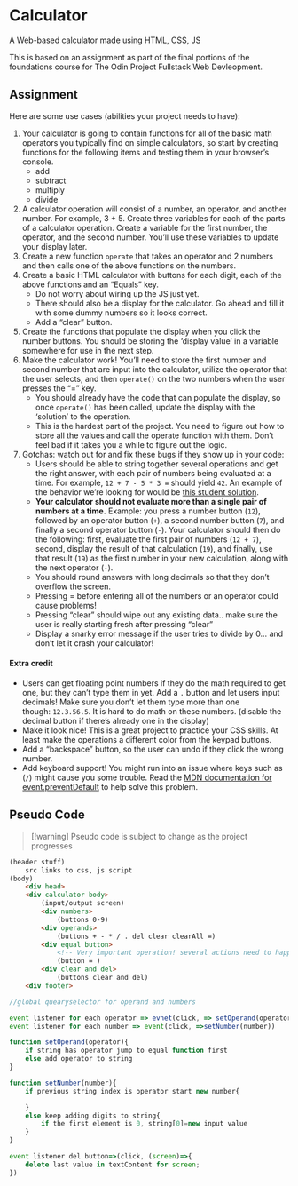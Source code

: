 # Calculator
A Web-based calculator made using HTML, CSS, JS


This is based on an assignment as part of the final portions of the foundations course for 
The Odin Project Fullstack Web Devleopment.

## Assignment

Here are some use cases (abilities your project needs to have):

1. Your calculator is going to contain functions for all of the basic math operators you typically find on simple calculators, so start by creating functions for the following items and testing them in your browser’s console.
    - add
    - subtract
    - multiply
    - divide
2. A calculator operation will consist of a number, an operator, and another number. For example, 3 + 5. Create three variables for each of the parts of a calculator operation. Create a variable for the first number, the operator, and the second number. You’ll use these variables to update your display later.
3. Create a new function `operate` that takes an operator and 2 numbers and then calls one of the above functions on the numbers.
4. Create a basic HTML calculator with buttons for each digit, each of the above functions and an “Equals” key.
    - Do not worry about wiring up the JS just yet.
    - There should also be a display for the calculator. Go ahead and fill it with some dummy numbers so it looks correct.
    - Add a “clear” button.
5. Create the functions that populate the display when you click the number buttons. You should be storing the ‘display value’ in a variable somewhere for use in the next step.
6. Make the calculator work! You’ll need to store the first number and second number that are input into the calculator, utilize the operator that the user selects, and then `operate()` on the two numbers when the user presses the “=” key.
    - You should already have the code that can populate the display, so once `operate()` has been called, update the display with the ‘solution’ to the operation.
    - This is the hardest part of the project. You need to figure out how to store all the values and call the operate function with them. Don’t feel bad if it takes you a while to figure out the logic.
7. Gotchas: watch out for and fix these bugs if they show up in your code:
    - Users should be able to string together several operations and get the right answer, with each pair of numbers being evaluated at a time. For example, `12 + 7 - 5 * 3 =` should yield `42`. An example of the behavior we’re looking for would be [this student solution](https://mrbuddh4.github.io/calculator/).
    - **Your calculator should not evaluate more than a single pair of numbers at a time.** Example: you press a number button (`12`), followed by an operator button (`+`), a second number button (`7`), and finally a second operator button (`-`). Your calculator should then do the following: first, evaluate the first pair of numbers (`12 + 7`), second, display the result of that calculation (`19`), and finally, use that result (`19`) as the first number in your new calculation, along with the next operator (`-`).
    - You should round answers with long decimals so that they don’t overflow the screen.
    - Pressing = before entering all of the numbers or an operator could cause problems!
    - Pressing “clear” should wipe out any existing data.. make sure the user is really starting fresh after pressing “clear”
    - Display a snarky error message if the user tries to divide by 0… and don’t let it crash your calculator!

#### Extra credit

- Users can get floating point numbers if they do the math required to get one, but they can’t type them in yet. Add a `.` button and let users input decimals! Make sure you don’t let them type more than one though: `12.3.56.5`. It is hard to do math on these numbers. (disable the decimal button if there’s already one in the display)
- Make it look nice! This is a great project to practice your CSS skills. At least make the operations a different color from the keypad buttons.
- Add a “backspace” button, so the user can undo if they click the wrong number.
- Add keyboard support! You might run into an issue where keys such as (`/`) might cause you some trouble. Read the [MDN documentation for event.preventDefault](https://developer.mozilla.org/en-US/docs/Web/API/Event/preventDefault) to help solve this problem.


## Pseudo Code
>[!warning] Pseudo code is subject to change as the project progresses


```html
(header stuff)
	src links to css, js script
(body)
	<div head>
	<div calculator body>
		(input/output screen)
		<div numbers>
			(buttons 0-9)
		<div operands>
			(buttons + - * / . del clear clearAll =)
		<div equal button>
			<!-- Very important operation! several actions need to happen when this button is called -->
			(button = )
		<div clear and del>
			(buttons clear and del)
	<div footer>
```

```js
//global quearyselector for operand and numbers

event listener for each operator => evnet(click, => setOperand(operator))
event listener for each number => event(click, =>setNumber(number))

function setOperand(operator){
	if string has operator jump to equal function first
	else add operator to string
}

function setNumber(number){
	if previous string index is operator start new number{

	}
	else keep adding digits to string{
		if the first element is 0, string[0]=new input value
	}
}

event listener del button=>(click, (screen)=>{
	delete last value in textContent for screen;
})

```
